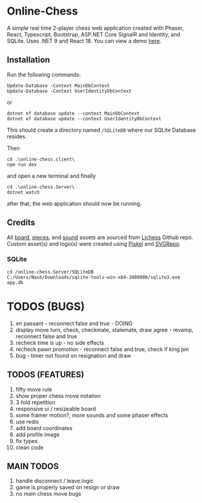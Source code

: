 # Online-Chess
A simple real time 2-player chess web application created with Phaser, React, Typescript, Bootstrap, ASP.NET Core SignalR and Identity, and SQLite. Uses .NET 9 and React 18.
You can view a demo [here](https://github.com/nashie1004/online-chess).

## Installation

Run the following commands:
```
Update-Database -Context MainDbContext
Update-Database -Context UserIdentityDbContext
```
or
```
dotnet ef database update --context MainDbContext
dotnet ef database update --context UserIdentityDbContext
```
This should create a directory named `/SQLiteDB` where our SQLite Database resides.

Then
```
cd .\online-chess.client\
npm run dev
```
and open a new terminal and finally
```
cd .\online-chess.Server\
dotnet watch
```
after that, the web application should now be running.

## Credits
All [board](https://github.com/lichess-org/lila/blob/master/public/images/board/), [pieces](https://github.com/lichess-org/lila/blob/master/public/piece/), and [sound](https://github.com/lichess-org/lila/blob/master/public/sound/) assets are sourced from [Lichess](https://github.com/lichess-org/lila) Github repo. Custom asset(s) and logo(s) were created using [Piskel](https://www.piskelapp.com/) and [SVGRepo](https://www.svgrepo.com/svg/509810/chess-board).


### SQLite
```
cd /online-chess.Server/SQLiteDB
C:/Users/Nash/Downloads/sqlite-tools-win-x64-3480000/sqlite3.exe app.db
```

# TODOS (BUGS)
1. en passant - reconnect false and true - DOING
2. display move turn, check, checkmate, stalemate, draw agree - revamp, reconnect false and true
3. recheck time is up - no side effects
4. recheck pawn promotion - reconnect false and true, check if king pin
5. bug - timer not found on resignation and draw

## TODOS (FEATURES)
1. fifty move rule
2. show proper chess move notation
3. 3 fold repetition
4. responsive ui / resizeable board
5. some framer motion?, more sounds and some phaser effects
6. use redis
7. add board coordinates
8. add profile image
9. fix types
10. clean code

## MAIN TODOS
1. handle disconnect / leave logic
2. game is properly saved on resign or draw
3. no main chess move bugs
